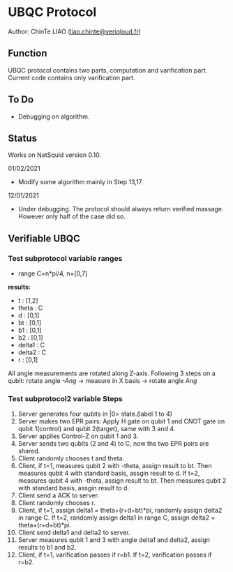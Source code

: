 # UBQC Protocol
Author: ChinTe LIAO (liao.chinte@veriqloud.fr)

## Function

UBQC protocol contains two parts, computation and varification part. Current code contains only varification part.


## To Do

- Debugging on algorithm.


## Status

Works on NetSquid version 0.10.


01/02/2021
- Modify some algorithm mainly in Step 13,17.

12/01/2021
- Under debugging. The protocol should always return verified massage. However only half of the case did so.





## Verifiable UBQC


### Test subprotocol variable ranges
- range C=n*pi/4, n=[0,7]

**results:**
- t : [1,2]
- theta : C
- d : [0,1]
- bt : [0,1]
- b1 : [0,1]
- b2 : [0,1]
- delta1 : C
- delta2 : C
- r : [0,1]

All angle measurements are rotated along Z-axis. Following 3 steps on a qubit:
rotate angle *-Ang* -> measure in X basis -> rotate angle *Ang*

### Test subprotocol2 variable Steps

1. Server generates four qubits in |0> state.(label 1 to 4)
2. Server makes two EPR pairs: Apply H gate on qubit 1 and CNOT gate on qubit 1(control) and qubit 2(target), same with 3 and 4. 
3. Server applies Control-Z on qubit 1 and 3.
4. Server sends two qubits (2 and 4) to C, now the two EPR pairs are shared.
5. Client randomly chooses t and theta.
6. Client, if t=1, measures qubit 2 with -theta, assign result to bt. Then measures qubit 4 with standard basis, assgin result to d.
   If t=2, measures qubit 4 with -theta, assign result to bt. Then measures qubit 2 with standard basis, assgin result to d.
7. Client send a ACK to server.
8. Client randomly chooses r.
9. Client, if t=1, assign delta1 = theta+(r+d+bt)*pi, randomly assign delta2 in range C.
   If t=2, randomly assign delta1 in range C, assign delta2 = theta+(r+d+bt)*pi.
10. Client send delta1 and delta2 to server.
11. Server measures qubit 1 and 3 with angle delta1 and delta2, assign results to b1 and b2.
12. Client, if t=1, varification passes if r=b1.
    If t=2, varification passes if r=b2.
